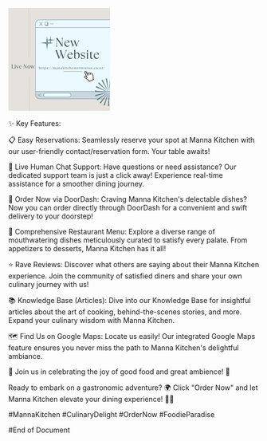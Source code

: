 ![Alt text](image.png)

✨ Key Features:

📋 Easy Reservations: Seamlessly reserve your spot at Manna Kitchen with our user-friendly contact/reservation form. Your table awaits!

💬 Live Human Chat Support: Have questions or need assistance? Our dedicated support team is just a click away! Experience real-time assistance for a smoother dining journey.

🛒 Order Now via DoorDash: Craving Manna Kitchen's delectable dishes? Now you can order directly through DoorDash for a convenient and swift delivery to your doorstep!

🍱 Comprehensive Restaurant Menu: Explore a diverse range of mouthwatering dishes meticulously curated to satisfy every palate. From appetizers to desserts, Manna Kitchen has it all!

⭐ Rave Reviews: Discover what others are saying about their Manna Kitchen experience. Join the community of satisfied diners and share your own culinary journey with us!

📚 Knowledge Base (Articles): Dive into our Knowledge Base for insightful articles about the art of cooking, behind-the-scenes stories, and more. Expand your culinary wisdom with Manna Kitchen.

🗺️ Find Us on Google Maps: Locate us easily! Our integrated Google Maps feature ensures you never miss the path to Manna Kitchen's delightful ambiance.

🎉 Join us in celebrating the joy of good food and great ambience! 🎊

Ready to embark on a gastronomic adventure? 🌍 Click "Order Now" and let Manna Kitchen elevate your dining experience! 🍾🥂

#MannaKitchen #CulinaryDelight #OrderNow #FoodieParadise

#End of Document
